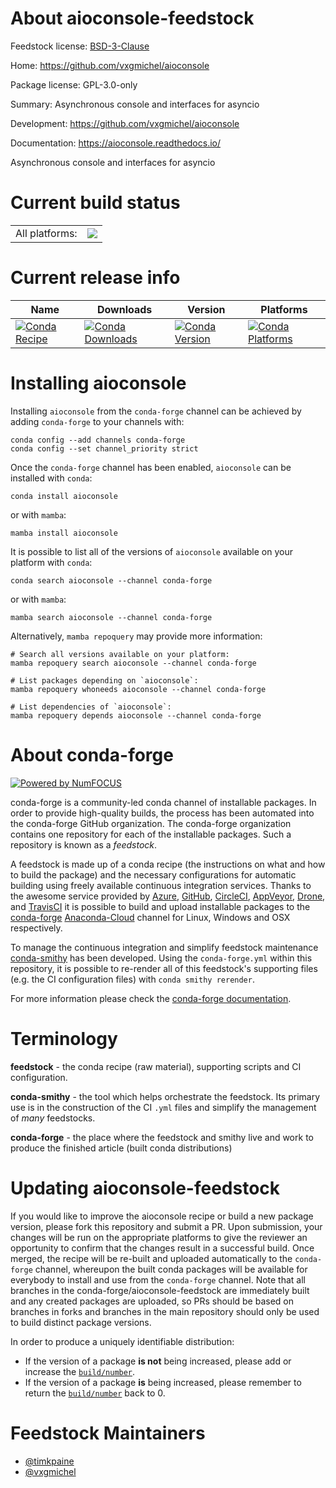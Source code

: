 About aioconsole-feedstock
==========================

Feedstock license: [BSD-3-Clause](https://github.com/conda-forge/aioconsole-feedstock/blob/main/LICENSE.txt)

Home: https://github.com/vxgmichel/aioconsole

Package license: GPL-3.0-only

Summary: Asynchronous console and interfaces for asyncio

Development: https://github.com/vxgmichel/aioconsole

Documentation: https://aioconsole.readthedocs.io/

Asynchronous console and interfaces for asyncio


Current build status
====================


<table><tr><td>All platforms:</td>
    <td>
      <a href="https://dev.azure.com/conda-forge/feedstock-builds/_build/latest?definitionId=14665&branchName=main">
        <img src="https://dev.azure.com/conda-forge/feedstock-builds/_apis/build/status/aioconsole-feedstock?branchName=main">
      </a>
    </td>
  </tr>
</table>

Current release info
====================

| Name | Downloads | Version | Platforms |
| --- | --- | --- | --- |
| [![Conda Recipe](https://img.shields.io/badge/recipe-aioconsole-green.svg)](https://anaconda.org/conda-forge/aioconsole) | [![Conda Downloads](https://img.shields.io/conda/dn/conda-forge/aioconsole.svg)](https://anaconda.org/conda-forge/aioconsole) | [![Conda Version](https://img.shields.io/conda/vn/conda-forge/aioconsole.svg)](https://anaconda.org/conda-forge/aioconsole) | [![Conda Platforms](https://img.shields.io/conda/pn/conda-forge/aioconsole.svg)](https://anaconda.org/conda-forge/aioconsole) |

Installing aioconsole
=====================

Installing `aioconsole` from the `conda-forge` channel can be achieved by adding `conda-forge` to your channels with:

```
conda config --add channels conda-forge
conda config --set channel_priority strict
```

Once the `conda-forge` channel has been enabled, `aioconsole` can be installed with `conda`:

```
conda install aioconsole
```

or with `mamba`:

```
mamba install aioconsole
```

It is possible to list all of the versions of `aioconsole` available on your platform with `conda`:

```
conda search aioconsole --channel conda-forge
```

or with `mamba`:

```
mamba search aioconsole --channel conda-forge
```

Alternatively, `mamba repoquery` may provide more information:

```
# Search all versions available on your platform:
mamba repoquery search aioconsole --channel conda-forge

# List packages depending on `aioconsole`:
mamba repoquery whoneeds aioconsole --channel conda-forge

# List dependencies of `aioconsole`:
mamba repoquery depends aioconsole --channel conda-forge
```


About conda-forge
=================

[![Powered by
NumFOCUS](https://img.shields.io/badge/powered%20by-NumFOCUS-orange.svg?style=flat&colorA=E1523D&colorB=007D8A)](https://numfocus.org)

conda-forge is a community-led conda channel of installable packages.
In order to provide high-quality builds, the process has been automated into the
conda-forge GitHub organization. The conda-forge organization contains one repository
for each of the installable packages. Such a repository is known as a *feedstock*.

A feedstock is made up of a conda recipe (the instructions on what and how to build
the package) and the necessary configurations for automatic building using freely
available continuous integration services. Thanks to the awesome service provided by
[Azure](https://azure.microsoft.com/en-us/services/devops/), [GitHub](https://github.com/),
[CircleCI](https://circleci.com/), [AppVeyor](https://www.appveyor.com/),
[Drone](https://cloud.drone.io/welcome), and [TravisCI](https://travis-ci.com/)
it is possible to build and upload installable packages to the
[conda-forge](https://anaconda.org/conda-forge) [Anaconda-Cloud](https://anaconda.org/)
channel for Linux, Windows and OSX respectively.

To manage the continuous integration and simplify feedstock maintenance
[conda-smithy](https://github.com/conda-forge/conda-smithy) has been developed.
Using the ``conda-forge.yml`` within this repository, it is possible to re-render all of
this feedstock's supporting files (e.g. the CI configuration files) with ``conda smithy rerender``.

For more information please check the [conda-forge documentation](https://conda-forge.org/docs/).

Terminology
===========

**feedstock** - the conda recipe (raw material), supporting scripts and CI configuration.

**conda-smithy** - the tool which helps orchestrate the feedstock.
                   Its primary use is in the construction of the CI ``.yml`` files
                   and simplify the management of *many* feedstocks.

**conda-forge** - the place where the feedstock and smithy live and work to
                  produce the finished article (built conda distributions)


Updating aioconsole-feedstock
=============================

If you would like to improve the aioconsole recipe or build a new
package version, please fork this repository and submit a PR. Upon submission,
your changes will be run on the appropriate platforms to give the reviewer an
opportunity to confirm that the changes result in a successful build. Once
merged, the recipe will be re-built and uploaded automatically to the
`conda-forge` channel, whereupon the built conda packages will be available for
everybody to install and use from the `conda-forge` channel.
Note that all branches in the conda-forge/aioconsole-feedstock are
immediately built and any created packages are uploaded, so PRs should be based
on branches in forks and branches in the main repository should only be used to
build distinct package versions.

In order to produce a uniquely identifiable distribution:
 * If the version of a package **is not** being increased, please add or increase
   the [``build/number``](https://docs.conda.io/projects/conda-build/en/latest/resources/define-metadata.html#build-number-and-string).
 * If the version of a package **is** being increased, please remember to return
   the [``build/number``](https://docs.conda.io/projects/conda-build/en/latest/resources/define-metadata.html#build-number-and-string)
   back to 0.

Feedstock Maintainers
=====================

* [@timkpaine](https://github.com/timkpaine/)
* [@vxgmichel](https://github.com/vxgmichel/)

